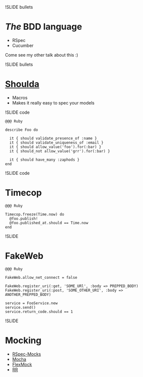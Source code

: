 !SLIDE bullets

# _The_ BDD language

* RSpec
* Cucumber

Come see my other talk about this :)

!SLIDE bullets

# [Shoulda](https://github.com/thoughtbot/shoulda)

* Macros
* Makes it really easy to spec your models

!SLIDE code

    @@@ Ruby

    describe Foo do

      it { should validate_presence_of :name }
      it { should validate_uniqueness_of :email }
      it { should allow_value('foo').for(:bar) }
      it { should_not allow_value('grr').for(:bar) }

      it { should have_many :zaphods }
    end

!SLIDE code

# Timecop

    @@@ Ruby

    Timecop.freeze(Time.now) do
      @foo.publish!
      @foo.published_at.should == Time.now
    end

!SLIDE

# FakeWeb

    @@@ Ruby

    FakeWeb.allow_net_connect = false

    FakeWeb.register_uri(:get, 'SOME_URl', :body => PREPPED_BODY)
    FakeWeb.register_uri(:post, 'SOME_OTHER_URI', :body => ANOTHER_PREPPED_BODY)
    
    service = FooService.new
    service.send()
    service.return_code.should == 1

!SLIDE

# Mocking

* [RSpec-Mocks](https://github.com/rspec/rspec-mocks)
* [Mocha](http://mocha.rubyforge.org/)
* [FlexMock](http://flexmock.rubyforge.org/)
* [RR](https://github.com/btakita/rr)


